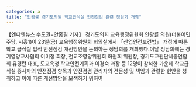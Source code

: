 ```yaml
---
categories: a
title: "안광률 경기도의원 학교급식실 안전점검 관련 정담회 개최"
---
```

【엔디엔뉴스 수도권=안홍필 기자】 경기도의회 교육행정위원회 안광률 의원(더불어민주당, 시흥1)이 23일(금) 교육행정위원회 회의실에서 「산업안전보건법」 개정에 따른 학교 급식실 법적 안전점검 개선방안을 논의하는 정담회를 개최했다.이날 정담회에는 경기영양교사협회 이미정 회장, 전교조영양위원회 허원희 위원장, 경기도교원단체총연합회 유경란 대표, 도교육청 학교안전기획과 이경숙 과장 등 12명이 참석한 가운데 학교급식실 종사자의 안전점검 항목과 안전점검 관리자의 전문성 및 책임과 관련한 현안을 청취하고 이에 따른 개선방안을 모색하기 위하여
